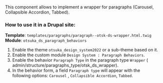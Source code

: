 This component allows to implement a wrapper for paragraphs (Carousel, Collapsible Accordion, Tabbed).

### How to use it in a Drupal site:

**Template**: `templates/paragraphs/paragraph--otsk-ds-wrapper.html.twig`
**Module**: `otsuka_ds_paragraph_behaviors`

1. Enable the theme `otsuka_design_system2022` or a sub-theme based on it.
2. Enable the custom module `Design System : Paragraph Behaviors`.
3. Enable the behavior `Paragraph Type` in the paragraph type `Wrapper` (
   admin/structure/paragraphs_type/otsk_ds_wrapper).
4. In the behavior form, a field `Paragraph type` will appear with the following options: `Carousel`
   , `Collapsible Accordion`, `Tabbed`.
